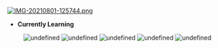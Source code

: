 [![IMG-20210801-125744.png](https://i.postimg.cc/J0wsB4BK/IMG-20210801-125744.png)](https://postimg.cc/zbjzsN7R)

* **Currently Learning**

<p align="center">
<img alt="undefined" src="https://img.shields.io/badge/docker-white?style=for-the-badge"></a>
<img alt="undefined" src="https://img.shields.io/badge/python-white?style=for-the-badge"></a>
<img alt="undefined" src="https://img.shields.io/badge/java-white?style=for-the-badge"></a>
<img alt="undefined" src="https://img.shields.io/badge/html-white?style=for-the-badge"></a>
<img alt="undefined" src="https://img.shields.io/badge/css-white?style=for-the-badge"></a>
